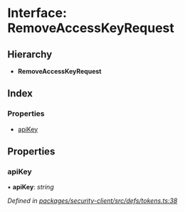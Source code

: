 # Interface: RemoveAccessKeyRequest

## Hierarchy

* **RemoveAccessKeyRequest**

## Index

### Properties

* [apiKey](removeaccesskeyrequest.md#apikey)

## Properties

###  apiKey

• **apiKey**: *string*

*Defined in [packages/security-client/src/defs/tokens.ts:38](https://github.com/TheSoftwareHouse/rad-modules-tools/blob/56e5326/packages/security-client/src/defs/tokens.ts#L38)*
